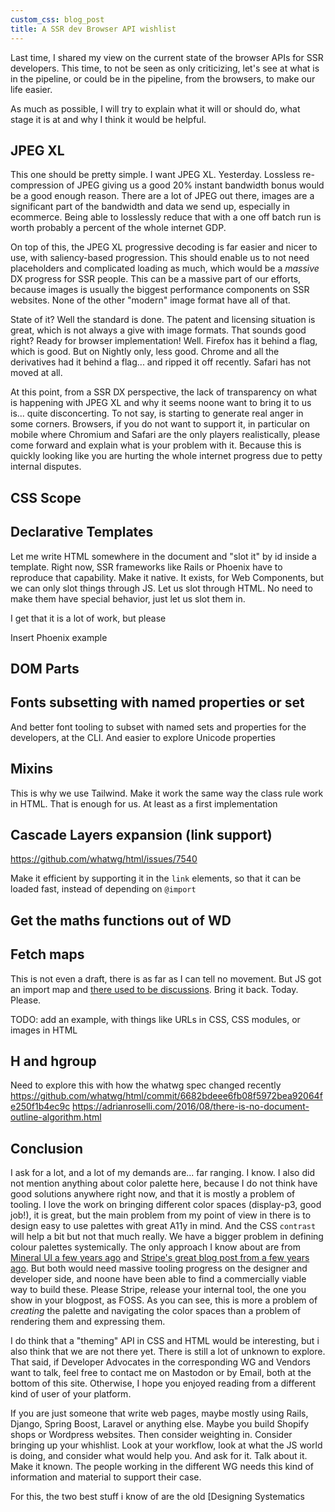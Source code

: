 ```yaml
---
custom_css: blog_post
title: A SSR dev Browser API wishlist
---
```

Last time, I shared my view on the current state of the browser APIs for SSR developers. This time, to not be seen as only criticizing, let's see at what is in the pipeline, or could be in the pipeline, from the browsers, to make our life easier.
<!--more--> 
As much as possible, I will try to explain what it will or should do, what stage it is at and why I think it would be helpful.

## JPEG XL

This one should be pretty simple. I want JPEG XL. Yesterday. Lossless re-compression of JPEG giving us a good 20% instant bandwidth bonus would be a good enough reason. There are a lot of JPEG out there, images are a significant part of the bandwidth and data we send up, especially in ecommerce. Being able to losslessly reduce that with a one off batch run is worth probably a percent of the whole internet GDP.

On top of this, the JPEG XL progressive decoding is far easier and nicer to use, with saliency-based progression. This should enable us to not need placeholders and complicated loading as much, which would be a _massive_ DX progress for SSR people. This can be a massive part of our efforts, because images is usually the biggest performance components on SSR websites. None of the other "modern" image format have all of that.

State of it? Well the standard is done. The patent and licensing situation is great, which is not always a give with image formats. That sounds good right? Ready for browser implementation! Well. Firefox has it behind a flag, which is good. But on Nightly only, less good. Chrome and all the derivatives had it behind a flag... and ripped it off recently. Safari has not moved at all.

At this point, from a SSR DX perspective, the lack of transparency on what is happening with JPEG XL and why it seems noone want to bring it to us is... quite disconcerting. To not say, is starting to generate real anger in some corners. Browsers, if you do not want to support it, in particular on mobile where Chromium and Safari are the only players realistically, please come forward and explain what is your problem with it. Because this is quickly looking like you are hurting the whole internet progress due to petty internal disputes.

## CSS Scope

## Declarative Templates

Let me write HTML somewhere in the document and "slot it" by id inside a template. Right now, SSR frameworks like Rails or Phoenix have to reproduce that capability. Make it native. It exists, for Web Components, but we can only slot things through JS. Let us slot through HTML. No need to make them have special behavior, just let us slot them in.

I get that it is a lot of work, but please

Insert Phoenix example

## DOM Parts

## Fonts subsetting with named properties or set

And better font tooling to subset with named sets and properties for the developers, at the CLI. And easier to explore Unicode properties

## Mixins

This is why we use Tailwind. Make it work the same way the class rule work in HTML. That is enough for us. At least as a first implementation

## Cascade Layers expansion (link support)

https://github.com/whatwg/html/issues/7540

Make it efficient by supporting it in the `link` elements, so that it can be loaded fast, instead of depending on `@import`

## Get the maths functions out of WD

## Fetch maps

This is not even a draft, there is as far as I can tell no movement. But JS got an import map and [there used to be discussions](https://discourse.wicg.io/t/proposal-fetch-maps/4259). Bring it back. Today. Please.

TODO: add an example, with things like URLs in CSS, CSS modules, or images in HTML

## H and hgroup

Need to explore this with how the whatwg spec changed recently
https://github.com/whatwg/html/commit/6682bdeee6fb08f5972bea92064fe250f1b4ec9c
https://adrianroselli.com/2016/08/there-is-no-document-outline-algorithm.html

## Conclusion

I ask for a lot, and a lot of my demands are... far ranging. I know. I also did not mention anything about color palette here, because I do not think have good solutions anywhere right now, and that it is mostly a problem of tooling. I love the work on bringing different color spaces (display-p3, good job!), it is great, but the main problem from my point of view in there is to design easy to use palettes with great A11y in mind. And the CSS `contrast` will help a bit but not that much really. We have a bigger problem in defining colour palettes systemically. The only approach I know about are from [Mineral UI a few years ago](https://uxplanet.org/designing-systematic-colors-b5d2605b15c) and [Stripe's great blog post from a few years ago](https://stripe.com/blog/accessible-color-systems). But both would need massive tooling progress on the designer and developer side, and noone have been able to find a commercially viable way to build these. Please Stripe, release your internal tool, the one you show in your blogpost, as FOSS. As you can see, this is more a problem of _creating_ the palette and navigating the color spaces than a problem of rendering them and expressing them.

I do think that a "theming" API in CSS and HTML would be interesting, but i also think that we are not there yet. There is still a lot of unknown to explore. That said, if Developer Advocates in the corresponding WG and Vendors want to talk, feel free to contact me on Mastodon or by Email, both at the bottom of this site. Otherwise, I hope you enjoyed reading from a different kind of user of your platform.

If you are just someone that write web pages, maybe mostly using Rails, Django, Spring Boost, Laravel or anything else. Maybe you build Shopify shops or Wordpress websites. Then consider weighting in. Consider bringing up your whishlist. Look at your workflow, look at what the JS world is doing, and consider what would help you. And ask for it. Talk about it. Make it known. The people working in the different WG needs this kind of information and material to support their case. 

For this, the two best stuff i know of are the old [Designing Systematics 